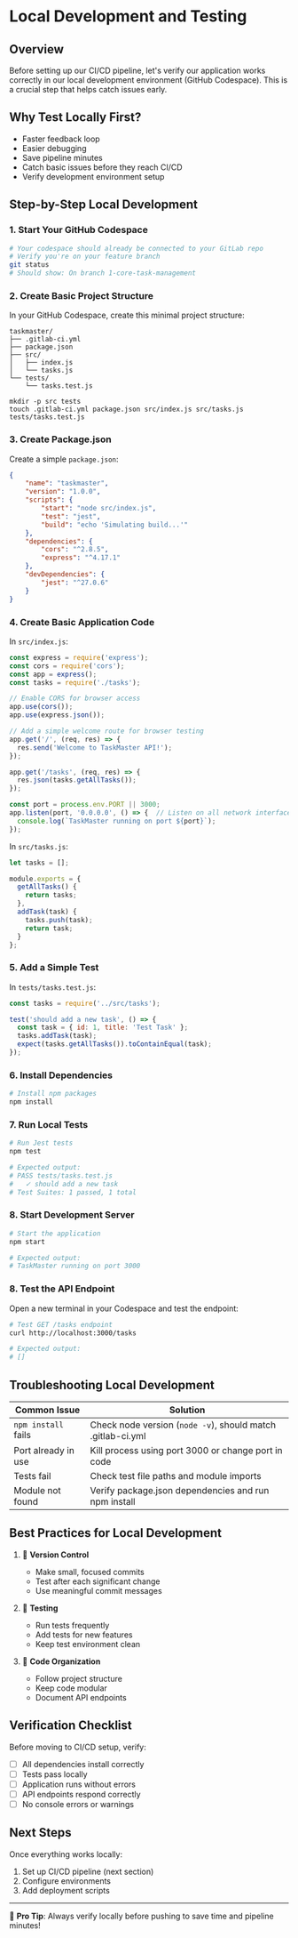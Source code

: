 # Local Development and Testing

## Overview
Before setting up our CI/CD pipeline, let's verify our application works correctly in our local development environment (GitHub Codespace). This is a crucial step that helps catch issues early.

## Why Test Locally First?
- Faster feedback loop
- Easier debugging
- Save pipeline minutes
- Catch basic issues before they reach CI/CD
- Verify development environment setup

## Step-by-Step Local Development

### 1. Start Your GitHub Codespace
```bash
# Your codespace should already be connected to your GitLab repo
# Verify you're on your feature branch
git status
# Should show: On branch 1-core-task-management
```

### 2. Create Basic Project Structure

In your GitHub Codespace, create this minimal project structure:

```
taskmaster/
├── .gitlab-ci.yml
├── package.json
├── src/
│   ├── index.js
│   └── tasks.js
└── tests/
    └── tasks.test.js
```
```
mkdir -p src tests
touch .gitlab-ci.yml package.json src/index.js src/tasks.js tests/tasks.test.js
```

### 3. Create Package.json

Create a simple `package.json`:

```json
{
    "name": "taskmaster",
    "version": "1.0.0",
    "scripts": {
        "start": "node src/index.js",
        "test": "jest",
        "build": "echo 'Simulating build...'"
    },
    "dependencies": {
        "cors": "^2.8.5",
        "express": "^4.17.1"
    },
    "devDependencies": {
        "jest": "^27.0.6"
    }
}
```

### 4. Create Basic Application Code

In `src/index.js`:
```javascript
const express = require('express');
const cors = require('cors');
const app = express();
const tasks = require('./tasks');

// Enable CORS for browser access
app.use(cors());
app.use(express.json());

// Add a simple welcome route for browser testing
app.get('/', (req, res) => {
  res.send('Welcome to TaskMaster API!');
});

app.get('/tasks', (req, res) => {
  res.json(tasks.getAllTasks());
});

const port = process.env.PORT || 3000;
app.listen(port, '0.0.0.0', () => {  // Listen on all network interfaces
  console.log(`TaskMaster running on port ${port}`);
});
``` 

In `src/tasks.js`:
```javascript
let tasks = [];

module.exports = {
  getAllTasks() {
    return tasks;
  },
  addTask(task) {
    tasks.push(task);
    return task;
  }
};
```

### 5. Add a Simple Test

In `tests/tasks.test.js`:
```javascript
const tasks = require('../src/tasks');

test('should add a new task', () => {
  const task = { id: 1, title: 'Test Task' };
  tasks.addTask(task);
  expect(tasks.getAllTasks()).toContainEqual(task);
});
```


### 6. Install Dependencies
```bash
# Install npm packages
npm install
```

### 7. Run Local Tests
```bash
# Run Jest tests
npm test

# Expected output:
# PASS tests/tasks.test.js
#   ✓ should add a new task
# Test Suites: 1 passed, 1 total
```

### 8. Start Development Server
```bash
# Start the application
npm start

# Expected output:
# TaskMaster running on port 3000
```

### 8. Test the API Endpoint
Open a new terminal in your Codespace and test the endpoint:
```bash
# Test GET /tasks endpoint
curl http://localhost:3000/tasks

# Expected output:
# []
```

## Troubleshooting Local Development

Common Issue | Solution
------------|----------
`npm install` fails | Check node version (`node -v`), should match .gitlab-ci.yml
Port already in use | Kill process using port 3000 or change port in code
Tests fail | Check test file paths and module imports
Module not found | Verify package.json dependencies and run npm install

## Best Practices for Local Development

1. 🔄 **Version Control**
   - Make small, focused commits
   - Test after each significant change
   - Use meaningful commit messages

2. 🧪 **Testing**
   - Run tests frequently
   - Add tests for new features
   - Keep test environment clean

3. 📝 **Code Organization**
   - Follow project structure
   - Keep code modular
   - Document API endpoints

## Verification Checklist
Before moving to CI/CD setup, verify:

- [ ] All dependencies install correctly
- [ ] Tests pass locally
- [ ] Application runs without errors
- [ ] API endpoints respond correctly
- [ ] No console errors or warnings

## Next Steps
Once everything works locally:
1. Set up CI/CD pipeline (next section)
2. Configure environments
3. Add deployment scripts

---
🎯 **Pro Tip**: Always verify locally before pushing to save time and pipeline minutes!
